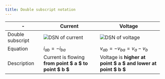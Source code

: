 ```yaml
---
title: Double subscript notation
---
```


| -                | Current                                                | Voltage                                                       |
| ---------------- | ------------------------------------------------------ | ------------------------------------------------------------- |
| Double subscript | ![DSN of current](/electrical/dsn-current.png)         | ![DSN of voltage](/electrical/dsn-voltage.png)                |
| Equation         | $i_{ab} = -i_{ba}$                                     | $v_{ab} = -v_{ba} = v_a - v_b$                                |
| Description      | Current is flowing **from point $ a $ to point $ b $** | Voltage is **higher at point $ a $ and lower at point $ b $** |
